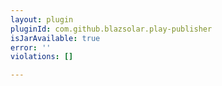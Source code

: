 ```yaml
---
layout: plugin
pluginId: com.github.blazsolar.play-publisher
isJarAvailable: true
error: ''
violations: []

---
```

